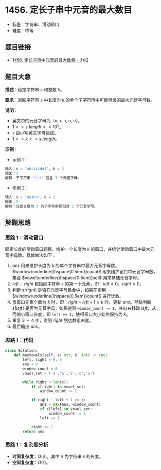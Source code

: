 # 1456. 定长子串中元音的最大数目

- 标签：字符串、滑动窗口
- 难度：中等

## 题目链接

- [1456. 定长子串中元音的最大数目 - 力扣](https://leetcode.cn/problems/maximum-number-of-vowels-in-a-substring-of-given-length/)

## 题目大意

**描述**：给定字符串 $s$ 和整数 $k$。

**要求**：返回字符串 $s$ 中长度为 $k$ 的单个子字符串中可能包含的最大元音字母数。

**说明**：

- 英文中的元音字母为（$a$, $e$, $i$, $o$, $u$）。
- $1 <= s.length <= 10^5$。
- $s$ 由小写英文字母组成。
- $1 <= k <= s.length$。

**示例**：

- 示例 1：

```python
输入：s = "abciiidef", k = 3
输出：3
解释：子字符串 "iii" 包含 3 个元音字母。
```

- 示例 2：

```python
输入：s = "aeiou", k = 2
输出：2
解释：任意长度为 2 的子字符串都包含 2 个元音字母。
```

## 解题思路

### 思路 1：滑动窗口

固定长度的滑动窗口题目。维护一个长度为 $k$ 的窗口，并统计滑动窗口中最大元音字母数。具体做法如下：

1. $ans$ 用来维护长度为 $k$ 的单个字符串中最大元音字母数。$window\underline{\hspace{0.5em}}count$ 用来维护窗口中元音字母数。集合 $vowel\underline{\hspace{0.5em}}set$ 用来存储元音字母。
2. $left$ 、$right$ 都指向字符串 $s$ 的第一个元素，即：$left = 0$，$right = 0$。
3. 判断 $s[right]$ 是否在元音字母集合中，如果在则用 $window\underline{\hspace{0.5em}}count$ 进行计数。
4. 当窗口元素个数为 $k$ 时，即：$right - left + 1 \ge k$ 时，更新 $ans$。然后判断 $s[left]$ 是否为元音字母，如果是则 `window_count -= 1`，并向右移动 $left$，从而缩小窗口长度，即 `left += 1`，使得窗口大小始终保持为 $k$。
5. 重复 $3 \sim 4$ 步，直到 $right$ 到达数组末尾。
6. 最后输出 $ans$。

### 思路 1：代码

```python
class Solution:
    def maxVowels(self, s: str, k: int) -> int:
        left, right = 0, 0
        ans = 0
        window_count = 0
        vowel_set = ('a','e','i','o','u')

        while right < len(s):
            if s[right] in vowel_set:
                window_count += 1

            if right - left + 1 >= k:
                ans = max(ans, window_count)
                if s[left] in vowel_set:
                    window_count -= 1
                left += 1

            right += 1
        return ans
```

### 思路 1：复杂度分析

- **时间复杂度**：$O(n)$，其中 $n$ 为字符串 $s$ 的长度。
- **空间复杂度**：$O(1)$。

